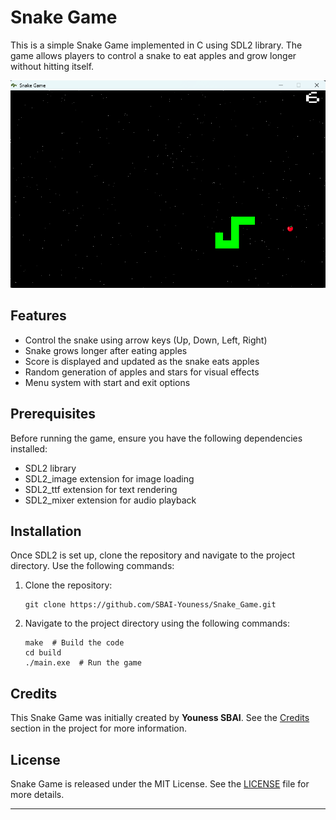 # Snake Game

This is a simple Snake Game implemented in C using SDL2 library. The game allows players to control a snake to eat apples and grow longer without hitting itself.

![Snake Game Screen](tools/images/ScreenImage.png)

## Features

- Control the snake using arrow keys (Up, Down, Left, Right)
- Snake grows longer after eating apples
- Score is displayed and updated as the snake eats apples
- Random generation of apples and stars for visual effects
- Menu system with start and exit options

## Prerequisites

Before running the game, ensure you have the following dependencies installed:

- SDL2 library
- SDL2_image extension for image loading
- SDL2_ttf extension for text rendering
- SDL2_mixer extension for audio playback

## Installation

Once SDL2 is set up, clone the repository and navigate to the project directory. Use the following commands:

1. Clone the repository:

   ```shell
   git clone https://github.com/SBAI-Youness/Snake_Game.git
   ```

2. Navigate to the project directory using the following commands:

    ```shell
    make  # Build the code
    cd build
    ./main.exe  # Run the game
    ```
## Credits

This Snake Game was initially created by **Youness SBAI**. See the [Credits](#credits) section in the project for more information.

## License

Snake Game is released under the MIT License. See the [LICENSE](LICENSE) file for more details.

---